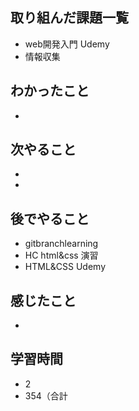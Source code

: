 ## 取り組んだ課題一覧
- web開発入門 Udemy
- 情報収集
## わかったこと
- 
## 次やること
- 
-
## 後でやること
- gitbranchlearning
- HC html&css 演習
- HTML&CSS Udemy
## 感じたこと
- 
## 学習時間
- 2
- 354（合計